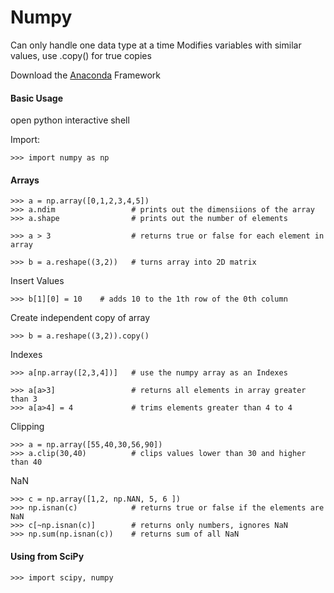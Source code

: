 Numpy
=====

Can only handle one data type at a time
Modifies variables with similar values, use .copy() for true copies 

Download the [Anaconda](https://www.continuum.io/downloads) Framework

#### Basic Usage

open python interactive shell

Import:

	>>> import numpy as np

#### Arrays

	>>> a = np.array([0,1,2,3,4,5])
	>>> a.ndim                 # prints out the dimensiions of the array
	>>> a.shape                # prints out the number of elements

	>>> a > 3                  # returns true or false for each element in array

	>>> b = a.reshape((3,2))   # turns array into 2D matrix

Insert Values

	>>> b[1][0] = 10    # adds 10 to the 1th row of the 0th column


Create independent copy of array

	>>> b = a.reshape((3,2)).copy()

Indexes

	>>> a[np.array([2,3,4])]   # use the numpy array as an Indexes
	
	>>> a[a>3]                 # returns all elements in array greater than 3
	>>> a[a>4] = 4             # trims elements greater than 4 to 4


Clipping

	>>> a = np.array([55,40,30,56,90])
	>>> a.clip(30,40)          # clips values lower than 30 and higher than 40


NaN

	>>> c = np.array([1,2, np.NAN, 5, 6 ])
	>>> np.isnan(c)            # returns true or false if the elements are NaN
	>>> c[~np.isnan(c)]        # returns only numbers, ignores NaN
    >>> np.sum(np.isnan(c))    # returns sum of all NaN

#### Using from SciPy

	>>> import scipy, numpy





